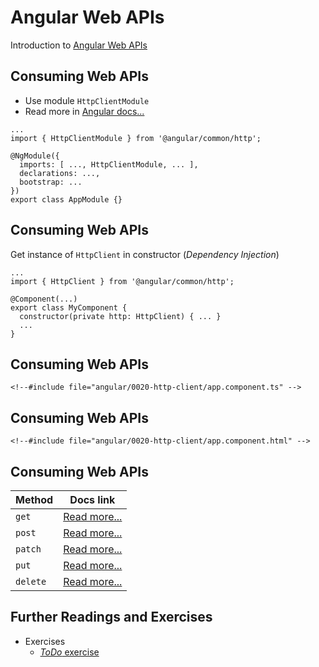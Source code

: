 # Angular Web APIs

Introduction to [Angular Web APIs](https://angular.io/guide/http)


<!-- .slide: class="left" -->
## Consuming Web APIs

* Use module `HttpClientModule`
* Read more in [Angular docs...](https://angular.io/guide/http)

```
...
import { HttpClientModule } from '@angular/common/http';

@NgModule({
  imports: [ ..., HttpClientModule, ... ],
  declarations: ...,
  bootstrap: ...
})
export class AppModule {}
```


<!-- .slide: class="left" -->
## Consuming Web APIs

Get instance of `HttpClient` in constructor (*Dependency Injection*)

```
...
import { HttpClient } from '@angular/common/http';

@Component(...)
export class MyComponent {
  constructor(private http: HttpClient) { ... }
  ...
}
```


<!-- .slide: class="left" -->
## Consuming Web APIs

```
<!--#include file="angular/0020-http-client/app.component.ts" -->
```


<!-- .slide: class="left" -->
## Consuming Web APIs

```
<!--#include file="angular/0020-http-client/app.component.html" -->
```


<!-- .slide: class="left" -->
## Consuming Web APIs

| Method   | Docs link
|----------|----------------------------------------------------------
| `get`    | [Read more...](https://angular.io/api/common/http/HttpClient#get)
| `post`   | [Read more...](https://angular.io/api/common/http/HttpClient#post)
| `patch`  | [Read more...](https://angular.io/api/common/http/HttpClient#patch)
| `put`    | [Read more...](https://angular.io/api/common/http/HttpClient#put)
| `delete` | [Read more...](https://angular.io/api/common/http/HttpClient#delete)


<!-- .slide: class="left" -->
## Further Readings and Exercises

* Exercises
  * [*ToDo* exercise](https://github.com/rstropek/ts-angular-workshop/blob/master/angular/9020-ng-todo/readme.md)
  